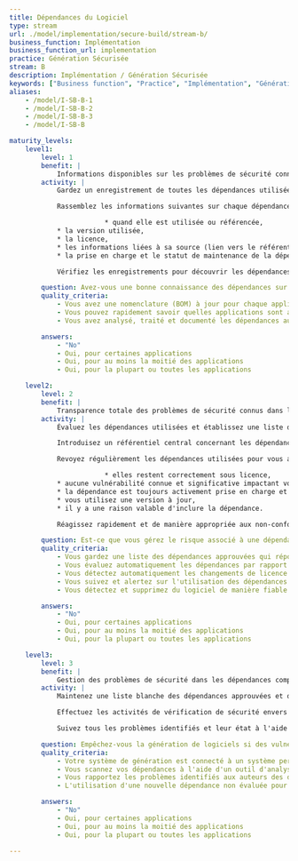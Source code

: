 ```yaml
---
title: Dépendances du Logiciel
type: stream
url: ./model/implementation/secure-build/stream-b/
business_function: Implémentation
business_function_url: implementation
practice: Génération Sécurisée
stream: B
description: Implémentation / Génération Sécurisée
keywords: ["Business function", "Practice", "Implémentation", "Génération Sécurisée"]
aliases:
    - /model/I-SB-B-1
    - /model/I-SB-B-2
    - /model/I-SB-B-3
    - /model/I-SB-B

maturity_levels:
    level1:
        level: 1
        benefit: |
            Informations disponibles sur les problèmes de sécurité connus dans les dépendances
        activity: |
            Gardez un enregistrement de toutes les dépendances utilisées dans l'environnement de production cible. Cela est parfois appelé "nomenclature". Gardez en tête que différents composants de l'application peuvent utiliser des dépendances complètement différentes. Par exemple, si le logiciel est une application web, couvrez à la fois le code côté serveur et les scripts côté client. Lors de la construction de ces enregistrements, considérez les différents endroits où les dépendances peuvent être spécifiées comme les fichiers de configuration, le répertoire du projet sur le disque, un outil de gestion des paquets ou le code réel (par ex. via un EDI qui prend en charge la liste des dépendances).

            Rassemblez les informations suivantes sur chaque dépendance :

                        * quand elle est utilisée ou référencée,
            * la version utilisée,
            * la licence,
            * les informations liées à sa source (lien vers le référentiel, nom de l'auteur, etc.),
            * la prise en charge et le statut de maintenance de la dépendance.

            Vérifiez les enregistrements pour découvrir les dépendances avec des vulnérabilités connues et mettez-les à jour ou remplacez-les en conséquence.

        question: Avez-vous une bonne connaissance des dépendances sur lesquelles votre logiciel est construit?
        quality_criteria:
            - Vous avez une nomenclature (BOM) à jour pour chaque application
            - Vous pouvez rapidement savoir quelles applications sont affectées par une CVE particulière
            - Vous avez analysé, traité et documenté les dépendances au moins une fois au cours des trois derniers mois

        answers:
            - "No"
            - Oui, pour certaines applications
            - Oui, pour au moins la moitié des applications
            - Oui, pour la plupart ou toutes les applications

    level2:
        level: 2
        benefit: |
            Transparence totale des problèmes de sécurité connus dans les dépendances
        activity: |
            Évaluez les dépendances utilisées et établissez une liste des dépendances acceptables approuvées pour utilisation dans un projet, par une équipe ou l'organisation au sens large selon un ensemble de critères définis.

            Introduisez un référentiel central concernant les dépendances à partir duquel tout logiciel peut être construit.

            Revoyez régulièrement les dépendances utilisées pour vous assurer que :

                        * elles restent correctement sous licence,
            * aucune vulnérabilité connue et significative impactant vos applications sont présentes,
            * la dépendance est toujours activement prise en charge et maintenue,
            * vous utilisez une version à jour,
            * il y a une raison valable d'inclure la dépendance.

            Réagissez rapidement et de manière appropriée aux non-conformités en les traitant comme des défauts. Envisagez d'utiliser un outil automatisé pour rechercher les dépendances vulnérables et d'affecter les problèmes identifiés aux équipes de développement concernées.

        question: Est-ce que vous gérez le risque associé à une dépendance à une tierce partie par un processus formel ?
        quality_criteria:
            - Vous gardez une liste des dépendances approuvées qui répondent à des critères prédéfinis
            - Vous évaluez automatiquement les dépendances par rapport aux nouvelles CVE et avertissez le personnel responsable
            - Vous détectez automatiquement les changements de licence et alertez automatiquement lorsqu'il existe un impact éventuel sur le droit d'utilisation
            - Vous suivez et alertez sur l'utilisation des dépendances non maintenues
            - Vous détectez et supprimez du logiciel de manière fiable les dépendances inutiles

        answers:
            - "No"
            - Oui, pour certaines applications
            - Oui, pour au moins la moitié des applications
            - Oui, pour la plupart ou toutes les applications

    level3:
        level: 3
        benefit: |
            Gestion des problèmes de sécurité dans les dépendances comparable à celles de votre propre code
        activity: |
            Maintenez une liste blanche des dépendances approuvées et de leurs versions et assurez-vous que le processus de génération échoue lorsqu'il détecte la présence de dépendances ne se trouvant pas dans la liste. Incluez un processus de validation par signature pour gérer les exceptions à cette règle si besoin.

            Effectuez les activités de vérification de sécurité envers les dépendances de la liste blanche d'une manière comparable à celle faite sur les applications cibles elles-mêmes (par ex. en utilisant le SAST et en analysant les dépendances transitoires). Assurez-vous que ces vérifications visent également à identifier les portes dérobées ou les oeufs de Pâques éventuellement présents dans les dépendances. Établissez des processus de divulgation de vulnérabilités avec les auteurs des dépendances, y compris des CNS pour corriger les problèmes. Dans le cas où la mise en place de CNS serait impossible (par ex. pour les dépendances en source ouverte), assurez-vous que les cas les plus probables sont gérables et que vous êtes en mesure de mettre en œuvre des mesures compensatoires en temps opportun. Implémentez des tests de régression pour les corrections des problèmes identifiés.

            Suivez tous les problèmes identifiés et leur état à l'aide de votre système de suivi des défauts. Intégrez votre chaîne de génération avec ce système pour entraîner l'échec de la génération chaque fois que les dépendances incluses contiennent des problèmes au-dessus d'un niveau de criticité défini.

        question: Empêchez-vous la génération de logiciels si des vulnérabilités dans les dépendances apparaissent?
        quality_criteria:
            - Votre système de génération est connecté à un système permettant de suivre les risques des dépendances provenant de tiers et causant l'échec de la génération à moins que la vulnérabilité ne soit évaluée comme étant un faux positif ou que le risque soit explicitement accepté
            - Vous scannez vos dépendances à l'aide d'un outil d'analyse statique
            - Vous rapportez les problèmes identifiés aux auteurs des dépendances en utilisant un processus de divulgation responsable établi
            - L'utilisation d'une nouvelle dépendance non évaluée pour des risques de sécurité entraîne l'échec de la génération

        answers:
            - "No"
            - Oui, pour certaines applications
            - Oui, pour au moins la moitié des applications
            - Oui, pour la plupart ou toutes les applications

---
```

